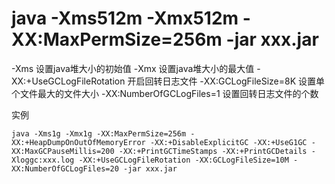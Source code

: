 # java -Xms512m -Xmx512m -XX:MaxPermSize=256m -jar xxx.jar
-Xms<size> 设置java堆大小的初始值
-Xmx<size> 设置java堆大小的最大值
-XX:+UseGCLogFileRotation 开启回转日志文件
-XX:GCLogFileSize=8K 设置单个文件最大的文件大小
-XX:NumberOfGCLogFiles=1 设置回转日志文件的个数

实例
```
java -Xms1g -Xmx1g -XX:MaxPermSize=256m -XX:+HeapDumpOnOutOfMemoryError -XX:+DisableExplicitGC -XX:+UseG1GC -XX:MaxGCPauseMillis=200 -XX:+PrintGCTimeStamps -XX:+PrintGCDetails -Xloggc:xxx.log -XX:+UseGCLogFileRotation -XX:GCLogFileSize=10M -XX:NumberOfGCLogFiles=20 -jar xxx.jar
```
